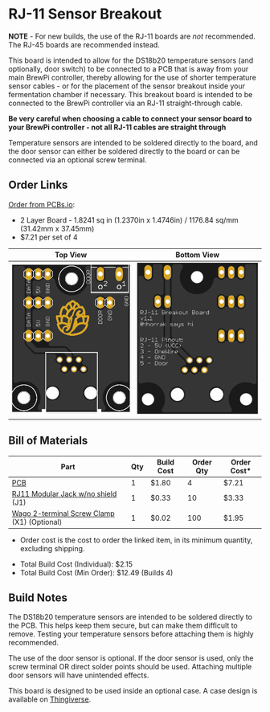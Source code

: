 RJ-11 Sensor Breakout
=====================

**NOTE** - For new builds, the use of the RJ-11 boards are _not_ recommended. The RJ-45 boards are recommended instead.

This board is intended to allow for the DS18b20 temperature sensors (and optionally, door switch) to be connected to a PCB that is away from your main BrewPi controller, thereby allowing for the use of shorter temperature sensor cables - or for the placement of the sensor breakout inside your fermentation chamber if necessary. This breakout board is intended to be connected to the BrewPi controller via an RJ-11 straight-through cable.

**Be very careful when choosing a cable to connect your sensor board to your BrewPi controller - not all RJ-11 cables are straight through** 

Temperature sensors are intended to be soldered directly to the board, and the door sensor can either be soldered directly to the board or can be connected via an optional screw terminal.

Order Links
-----------

[Order from PCBs.io](https://PCBs.io/share/r16lD):

- 2 Layer Board - 1.8241 sq in (1.2370in x 1.4746in) / 1176.84 sq/mm (31.42mm x 37.45mm)
- $7.21 per set of 4

| Top View          | Bottom View          |
| ----------------- |:--------------------:|
| ![Board Top][top] | ![Board Bottom][bot] |

[top]: imgs/RJ-11%20Top.png "Board Top"
[bot]: imgs/RJ-11%20Bottom.png "Board Bottom"


Bill of Materials
-----------------

| Part                                                                                              | Qty | Build Cost | Order Qty | Order Cost* |
|---------------------------------------------------------------------------------------------------|-----|------------|-----------|-------------|
| [PCB](https://PCBs.io/share/r16lD)                                                                | 1   | $1.80      | 4         | $7.21       |
| [RJ11 Modular Jack w/no shield](https://www.aliexpress.com/item/32843453633.html) (J1)            | 1   | $0.33      | 10        | $3.33       |
| [Wago 2-terminal Screw Clamp](https://www.aliexpress.com/item/32700056337.html) (X1) (Optional)   | 1   | $0.02      | 100       | $1.95       |

* Order cost is the cost to order the linked item, in its minimum quantity, excluding shipping.

- Total Build Cost (Individual): $2.15
- Total Build Cost (Min Order): $12.49 (Builds 4)



Build Notes
-----------

The DS18b20 temperature sensors are intended to be soldered directly to the PCB. This helps keep them secure, but can make them difficult to remove. Testing your temperature sensors before attaching them is highly recommended.

The use of the door sensor is optional. If the door sensor is used, only the screw terminal OR direct solder points should be used. Attaching multiple door sensors will have unintended effects.

This board is designed to be used inside an optional case. A case design is available on [Thingiverse](https://www.thingiverse.com/thing:2954861).


